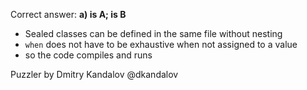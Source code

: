 Correct answer: **a) is A; is B**

* Sealed classes can be defined in the same file without nesting
* `when` does not have to be exhaustive when not assigned to a value
* so the code compiles and runs
    
Puzzler by Dmitry Kandalov @dkandalov
